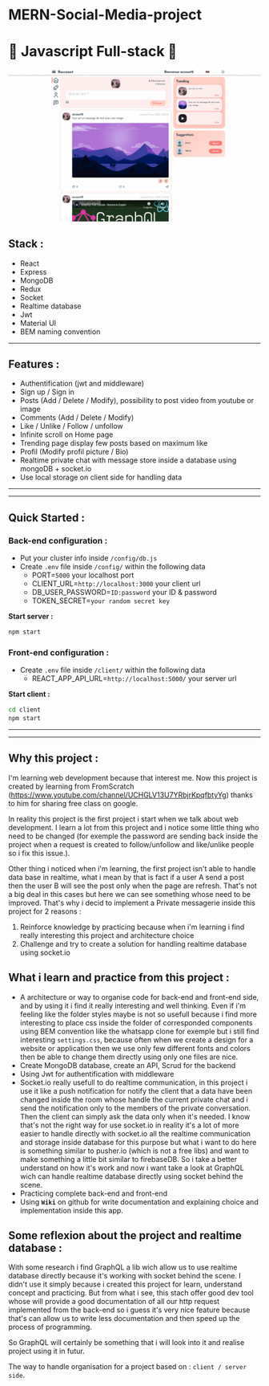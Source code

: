 # MERN-Social-Media-project
# 🚀 Javascript Full-stack 🚀


![Alt text](./social-media.JPG "Screenshot")

## Stack :
* React
* Express
* MongoDB
* Redux
* Socket
* Realtime database
* Jwt
* Material UI
* BEM naming convention
_____________________________

## Features :
* Authentification (jwt and middleware)
* Sign up / Sign in
* Posts (Add / Delete / Modify), possibility to post video from youtube or image
* Comments (Add / Delete / Modify)
* Like / Unlike / Follow / unfollow
* Infinite scroll on Home page
* Trending page display few posts based on maximum like
* Profil (Modify profil picture / Bio)
* Realtime private chat with message store inside a database using mongoDB + socket.io
* Use local storage on client side for handling data

_____________________________
_____________________________

## Quick Started :
### Back-end configuration :
* Put your cluster info inside `/config/db.js`
* Create `.env` file inside `/config/` within the following data
  * PORT=`5000` your localhost port
  * CLIENT_URL=`http://localhost:3000` your client url
  * DB_USER_PASSWORD=`ID:password` your ID & password
  * TOKEN_SECRET=`your random secret key`

__Start server :__ 
```bash
npm start
```

### Front-end configuration :
* Create `.env` file inside `/client/` within the following data 
  * REACT_APP_API_URL=`http://localhost:5000/` your server url

__Start client :__
```bash
cd client
npm start 
```
_____________________________
_____________________________

## Why this project :
I'm learning web development because that interest me. Now this project is created by learning from FromScratch (https://www.youtube.com/channel/UCHGLV13U7YRbjrKpqfbtyYg) thanks to him for sharing free class on google. 

In reality this project is the first project i start when we talk about web development. I learn a lot from this project and i notice some little thing who need to be changed (for exemple the password are sending back inside the project when a request is created to follow/unfollow and like/unlike people so i fix this issue.). 

Other thing i noticed when i'm learning, the first project isn't able to handle data base in realtime, what i mean by that is fact if a user A send a post then the user B will see the post only when the page are refresh. That's not a big deal in this cases but here we can see something whose need to be improved. That's why i decid to implement a Private messagerie inside this project for 2 reasons :
1.  Reinforce knowledge by practicing because when i'm learning i find really interesting this project and architecture choice
2.  Challenge and try to create a solution for handling realtime database using socket.io


## What i learn and practice from this project :
  - A architecture or way to organise code for back-end and front-end side, and by using it i find it really interesting and well thinking. Even if i'm feeling like the folder styles maybe is not so usefull because i find more interesting to place css inside the folder of corresponded components using BEM convention like the whatsapp clone for exemple but i still find interesting `settings.css`, because often when we create a design for a website or application then we use only few different fonts and colors then be able to change them directly using only one files are nice. 
  - Create MongoDB database, create an API, Scrud for the backend
  - Using Jwt for authentification with middleware
  - Socket.io really usefull to do realtime communication, in this project i use it like a push notification for notify the client that a data have been changed inside the room whose handle the current private chat and i send the notification only to the members of the private conversation. Then the client can simply ask the data only when it's needed. I know that's not the right way for use socket.io in reality it's a lot of more easier to handle directly with socket.io all the realtime communication and storage inside database for this purpose but what i want to do here is something similar to pusher.io (which is not a free libs) and want to make something a little bit similar to firebaseDB. So i take a better understand on how it's work and now i want take a look at GraphQL wich can handle realtime database directly using socket behind the scene.  
  - Practicing complete back-end and front-end
  - Using __`Wiki`__ on github for write documentation and explaining choice and implementation inside this app. 

## Some reflexion about the project and realtime database :
With some research i find GraphQL a lib wich allow us to use realtime database directly because it's working with socket behind the scene. I didn't use it simply because i created this project for learn, understand concept and practicing. But from what i see, this stach offer good dev tool whose will provide a good documentation of all our http request implemented from the back-end so i guess it's very nice feature because that's can allow us to write less documentation and then speed up the process of programming. 

So GraphQL will certainly be something that i will look into it and realise project using it in futur.  

The way to handle organisation for a project based on : `client / server side`. 
